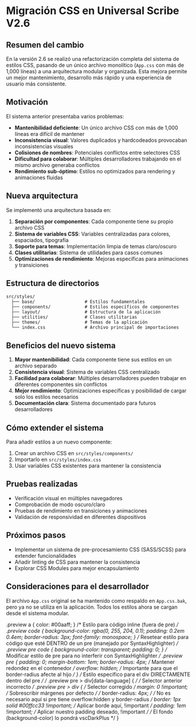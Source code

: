# Migración CSS en Universal Scribe V2.6

## Resumen del cambio

En la versión 2.6 se realizó una refactorización completa del sistema de estilos CSS, pasando de un único archivo monolítico (`App.css` con más de 1,000 líneas) a una arquitectura modular y organizada. Esta mejora permite un mejor mantenimiento, desarrollo más rápido y una experiencia de usuario más consistente.

## Motivación

El sistema anterior presentaba varios problemas:

- **Mantenibilidad deficiente**: Un único archivo CSS con más de 1,000 líneas era difícil de mantener
- **Inconsistencia visual**: Valores duplicados y hardcodeados provocaban inconsistencias visuales
- **Colisiones de nombres**: Potenciales conflictos entre selectores CSS
- **Dificultad para colaborar**: Múltiples desarrolladores trabajando en el mismo archivo generaba conflictos
- **Rendimiento sub-óptimo**: Estilos no optimizados para rendering y animaciones fluidas

## Nueva arquitectura

Se implementó una arquitectura basada en:

1. **Separación por componentes**: Cada componente tiene su propio archivo CSS
2. **Sistema de variables CSS**: Variables centralizadas para colores, espaciados, tipografía
3. **Soporte para temas**: Implementación limpia de temas claro/oscuro
4. **Clases utilitarias**: Sistema de utilidades para casos comunes
5. **Optimizaciones de rendimiento**: Mejoras específicas para animaciones y transiciones

## Estructura de directorios

```
src/styles/
  ├── base/                   # Estilos fundamentales
  ├── components/             # Estilos específicos de componentes
  ├── layout/                 # Estructura de la aplicación
  ├── utilities/              # Clases utilitarias
  ├── themes/                 # Temas de la aplicación
  └── index.css               # Archivo principal de importaciones
```

## Beneficios del nuevo sistema

1. **Mayor mantenibilidad**: Cada componente tiene sus estilos en un archivo separado
2. **Consistencia visual**: Sistema de variables CSS centralizado
3. **Facilidad para colaborar**: Múltiples desarrolladores pueden trabajar en diferentes componentes sin conflictos
4. **Mejor rendimiento**: Optimizaciones específicas y posibilidad de cargar solo los estilos necesarios
5. **Documentación clara**: Sistema documentado para futuros desarrolladores

## Cómo extender el sistema

Para añadir estilos a un nuevo componente:

1. Crear un archivo CSS en `src/styles/components/`
2. Importarlo en `src/styles/index.css`
3. Usar variables CSS existentes para mantener la consistencia

## Pruebas realizadas

- Verificación visual en múltiples navegadores
- Comprobación de modo oscuro/claro
- Pruebas de rendimiento en transiciones y animaciones
- Validación de responsividad en diferentes dispositivos

## Próximos pasos

- Implementar un sistema de pre-procesamiento CSS (SASS/SCSS) para extender funcionalidades
- Añadir linting de CSS para mantener la consistencia
- Explorar CSS Modules para mejor encapsulamiento

## Consideraciones para el desarrollador

El archivo `App.css` original se ha mantenido como respaldo en `App.css.bak`, pero ya no se utiliza en la aplicación. Todos los estilos ahora se cargan desde el sistema modular. 

.preview a { color: #00aaff; }
/* Estilo para código inline (fuera de pre) */
.preview code {
    background-color: rgba(0, 255, 204, 0.1);
    padding: 0.2em 0.4em;
    border-radius: 3px;
    font-family: monospace;
}
/* Resetear estilo para código que esté DENTRO de un pre (manejado por SyntaxHighlighter) */
.preview pre code {
    background-color: transparent;
    padding: 0;
}
/* Modificar estilo de pre para no interferir con SyntaxHighlighter */
.preview pre {
  padding: 0;
  margin-bottom: 1em;
  border-radius: 4px; /* Mantener redondez en el contenedor */
  overflow: hidden; /* Importante para que el border-radius afecte al hijo */
}
/* Estilo específico para el div DIRECTAMENTE dentro del pre */
/* .preview pre > div[data-language] { */ /* Selector anterior incorrecto */
.preview pre > div { /* Selector corregido */
    margin: 0 !important; /* Sobrescribir márgenes por defecto */
    /* border-radius: 4px; */ /* No es necesario aquí si pre tiene overflow:hidden y border-radius */
    border: 1px solid #00ffcc33 !important; /* Aplicar borde aquí, !important */
    padding: 1em !important; /* Aplicar nuestro padding deseado, !important */
    /* El fondo (background-color) lo pondrá vscDarkPlus */
} 